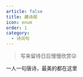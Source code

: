```yaml
---
article: false
title: 藏诗阁
icon: enum
order: 1
category:
  - 诗词句
---
```




> 写来留待日后慢慢欣赏😜

一人一句唐诗，最美的都在这里 <Badge text="平时收藏" type="warning" /> <Badge text="唐诗" color="grey" />

<SiteInfo
  name="李 白"
  desc="天生我材必有用，千金散尽还复来"
  logo="/cangshi.png"
  preview="https://file.51pptmoban.com/d/file/2022/11/20/50209c71e28bcb94c2ac5898f4c6a054.jpg"
/>

<SiteInfo
  name="孟浩然"
  desc="开轩面场圃，把酒话桑麻。待到重阳日，还来就菊花。"
  logo="/cangshi.png"
  preview="https://file.51pptmoban.com/d/file/2022/11/20/50209c71e28bcb94c2ac5898f4c6a054.jpg"
/>

<SiteInfo
  name="李商隐"
  desc="身无彩凤双飞翼，心有灵犀一点通。"
  logo="/cangshi.png"
  preview="https://file.51pptmoban.com/d/file/2022/11/20/50209c71e28bcb94c2ac5898f4c6a054.jpg"
/>

<SiteInfo
  name="张 泌"
  desc="多情只有春庭月，犹为离人照落花。"
  logo="/cangshi.png"
  preview="https://file.51pptmoban.com/d/file/2022/11/20/50209c71e28bcb94c2ac5898f4c6a054.jpg"
/>